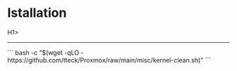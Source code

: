 <H1>Istallation</H1>H1>
<hr>
```
bash -c "$(wget -qLO - https://github.com/tteck/Proxmox/raw/main/misc/kernel-clean.sh)"
```
